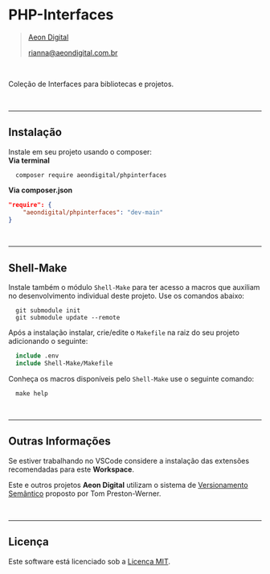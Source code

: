 PHP-Interfaces
===============

> [Aeon Digital](http://www.aeondigital.com.br)
>
> rianna@aeondigital.com.br

&nbsp;

Coleção de Interfaces para bibliotecas e projetos.


&nbsp;
&nbsp;


________________________________________________________________________________________________________________________

## Instalação

Instale em seu projeto usando o composer:  
**Via terminal**
```shell
  composer require aeondigital/phpinterfaces
```

**Via composer.json**
```json
"require": {
    "aeondigital/phpinterfaces": "dev-main"
}
```


&nbsp;
&nbsp;


________________________________________________________________________________________________________________________

## Shell-Make

Instale também o módulo ``Shell-Make`` para ter acesso a macros que auxiliam no desenvolvimento individual deste
projeto. Use os comandos abaixo:

```shell
  git submodule init
  git submodule update --remote
```

Após a instalação instalar, crie/edite o ``Makefile`` na raiz do seu projeto adicionando o seguinte:

```Makefile
  include .env
  include Shell-Make/Makefile
```

Conheça os macros disponíveis pelo ``Shell-Make`` use o seguinte comando:

```shell
  make help
```


&nbsp;
&nbsp;


________________________________________________________________________________________________________________________

## Outras Informações

Se estiver trabalhando no VSCode considere a instalação das extensões recomendadas para este **Workspace**.  

Este e outros projetos **Aeon Digital** utilizam o sistema de [Versionamento Semântico](https://semver.org/) proposto 
por Tom Preston-Werner.


&nbsp;
&nbsp;


________________________________________________________________________________________________________________________

## Licença

Este software está licenciado sob a [Licença MIT](LICENSE).
